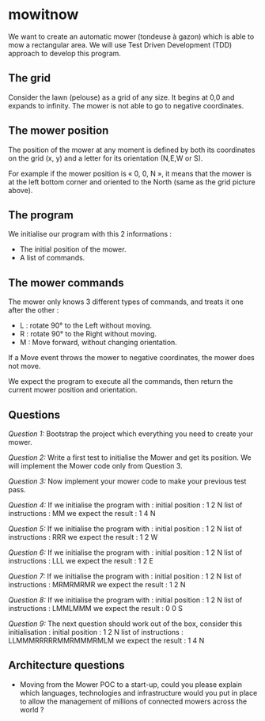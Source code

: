 # mowitnow

We want to create an automatic mower (tondeuse à gazon) which is able to mow a rectangular area. We will use Test Driven Development (TDD) approach to develop this program.

## The grid

Consider the lawn (pelouse) as a grid of any size. It begins at 0,0 and expands to infinity. The mower is not able to go to negative coordinates.

## The mower position

The position of the mower at any moment is defined by both its coordinates on the grid (x, y) and a letter for its orientation (N,E,W or S). 

For example if the mower position is « 0, 0, N », it means that the mower is at the left bottom corner and oriented to the North (same as the grid picture above).

## The program

We initialise our program with this 2 informations :
- The initial position of the mower.
- A list of commands.

## The mower commands

The mower only knows 3 different types of commands, and treats it one after the other :
- L : rotate 90° to the Left without moving.
- R : rotate 90° to the Right without moving.
- M : Move forward, without changing orientation.

If a Move event throws the mower to negative coordinates, the mower does not move.

We expect the program to execute all the commands, then return the current mower position and orientation.

## Questions

*Question 1:* Bootstrap the project which everything you need to create your mower.

*Question 2:*  Write a first test to initialise the Mower and get its position. We will implement the Mower code only from Question 3.

*Question 3:*
Now implement your mower code to make your previous test pass.

*Question 4:* 
If we initialise the program with :
initial position : 	1 2 N
list of instructions : 	MM
we expect the result :  1 4 N

*Question 5:* 
If we initialise the program with :
initial position : 	1 2 N
list of instructions : 	RRR
we expect the result :  1 2 W

*Question 6:*
If we initialise the program with :
initial position : 	1 2 N
list of instructions : 	LLL
we expect the result :  1 2 E

*Question 7:*
If we initialise the program with :
initial position : 	1 2 N
list of instructions : 	MRMRMRMR
we expect the result :  1 2 N

*Question 8:*
If we initialise the program with :
initial position : 	1 2 N
list of instructions : 	LMMLMMM
we expect the result :  0 0 S

*Question 9:*
The next question should work out of the box, consider this initialisation :
initial position : 	1 2 N
list of instructions : 	LLMMMRRRRRMMRMMMRMLM
we expect the result :  1 4 N

## Architecture questions

- Moving from the Mower POC to a start-up, could you please explain which languages, technologies and infrastructure would you put in place to allow the management of millions of connected mowers across the world ?
